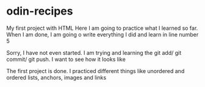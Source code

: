 # odin-recipes
My first project with HTML
Here I am going to practice what I learned so far. When I am done, I am going o write everything I did and learn in line number 5

Sorry, I have not even started. I am trying and learning the git add/ git commit/ git push. I want to see how it looks like

The first project is done. I practiced different things like unordered and ordered lists, anchors, images and links

